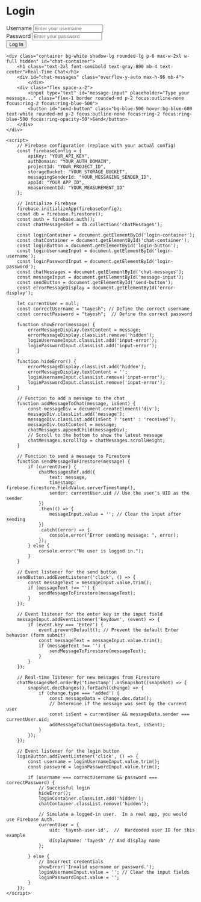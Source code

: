 <!DOCTYPE html>
<html lang="en">
<head>
    <meta charset="UTF-8">
    <meta name="viewport" content="width=device-width, initial-scale=1.0">
    <title>Real-Time Chat App</title>
    <script src="https://www.gstatic.com/firebasejs/9.15.0/firebase-app-compat.js"></script>
    <script src="https://www.gstatic.com/firebasejs/9.15.0/firebase-firestore-compat.js"></script>
    <script src="https://www.gstatic.com/firebasejs/9.15.0/firebase-auth-compat.js"></script>
    <script src="https://cdn.tailwindcss.com"></script>
    <link href="https://fonts.googleapis.com/css2?family=Inter:wght@400;600&display=swap" rel="stylesheet">
    <style>
        body {
            font-family: 'Inter', sans-serif;
        }
        .message {
            @apply rounded-lg py-3 px-4 mb-2;
        }
        .sent {
            @apply bg-blue-500 text-white ml-auto max-w-[70%];
        }
        .received {
            @apply bg-gray-200 text-gray-800 mr-auto max-w-[70%];
        }
        .error-message {
            @apply text-red-500 text-sm mt-2;
        }
        .login-container {
            @apply bg-white shadow-lg rounded-lg p-6 max-w-md w-full;
        }
        .input-error {
            @apply border-red-500 focus:ring-red-500;
        }
    </style>
</head>
<body class="bg-gray-100 flex justify-center items-center min-h-screen">
    <div id="login-container" class="login-container">
        <h1 class="text-2xl font-semibold text-gray-800 mb-4 text-center">Login</h1>
        <div id="error-display" class="error-message hidden"></div>
        <div class="mb-4">
            <label for="username" class="block text-gray-700 text-sm font-bold mb-2">Username</label>
            <input type="text" id="login-username" placeholder="Enter your username" class="shadow appearance-none border rounded w-full py-2 px-3 text-gray-700 leading-tight focus:outline-none focus:shadow-outline">
        </div>
        <div class="mb-6">
            <label for="password" class="block text-gray-700 text-sm font-bold mb-2">Password</label>
            <input type="password" id="login-password" placeholder="Enter your password" class="shadow appearance-none border rounded w-full py-2 px-3 text-gray-700 leading-tight focus:outline-none focus:shadow-outline">
        </div>
        <button id="login-button" class="bg-blue-500 hover:bg-blue-700 text-white font-bold py-2 px-4 rounded focus:outline-none focus:shadow-outline w-full">Log In</button>
    </div>

    <div class="container bg-white shadow-lg rounded-lg p-6 max-w-2xl w-full hidden" id="chat-container">
        <h1 class="text-2xl font-semibold text-gray-800 mb-4 text-center">Real-Time Chat</h1>
        <div id="chat-messages" class="overflow-y-auto max-h-96 mb-4">
            </div>
        <div class="flex space-x-2">
            <input type="text" id="message-input" placeholder="Type your message..." class="flex-1 border rounded-md p-2 focus:outline-none focus:ring-2 focus:ring-blue-500">
            <button id="send-button" class="bg-blue-500 hover:bg-blue-600 text-white rounded-md p-2 focus:outline-none focus:ring-2 focus:ring-blue-500 focus:ring-opacity-50">Send</button>
        </div>
    </div>

    <script>
        // Firebase configuration (replace with your actual config)
        const firebaseConfig = {
            apiKey: "YOUR_API_KEY",
            authDomain: "YOUR_AUTH_DOMAIN",
            projectId: "YOUR_PROJECT_ID",
            storageBucket: "YOUR_STORAGE_BUCKET",
            messagingSenderId: "YOUR_MESSAGING_SENDER_ID",
            appId: "YOUR_APP_ID",
            measurementId: "YOUR_MEASUREMENT_ID"
        };

        // Initialize Firebase
        firebase.initializeApp(firebaseConfig);
        const db = firebase.firestore();
        const auth = firebase.auth();
        const chatMessagesRef = db.collection('chatMessages');

        const loginContainer = document.getElementById('login-container');
        const chatContainer = document.getElementById('chat-container');
        const loginButton = document.getElementById('login-button');
        const loginUsernameInput = document.getElementById('login-username');
        const loginPasswordInput = document.getElementById('login-password');
        const chatMessages = document.getElementById('chat-messages');
        const messageInput = document.getElementById('message-input');
        const sendButton = document.getElementById('send-button');
        const errorMessageDisplay = document.getElementById('error-display');

        let currentUser = null;
        const correctUsername = "tayesh"; // Define the correct username
        const correctPassword = "tayesh";  // Define the correct password

        function showError(message) {
            errorMessageDisplay.textContent = message;
            errorMessageDisplay.classList.remove('hidden');
            loginUsernameInput.classList.add('input-error');
            loginPasswordInput.classList.add('input-error');
        }

        function hideError() {
            errorMessageDisplay.classList.add('hidden');
            errorMessageDisplay.textContent = '';
            loginUsernameInput.classList.remove('input-error');
            loginPasswordInput.classList.remove('input-error');
        }

        // Function to add a message to the chat
        function addMessageToChat(message, isSent) {
            const messageDiv = document.createElement('div');
            messageDiv.classList.add('message');
            messageDiv.classList.add(isSent ? 'sent' : 'received');
            messageDiv.textContent = message;
            chatMessages.appendChild(messageDiv);
            // Scroll to the bottom to show the latest message
            chatMessages.scrollTop = chatMessages.scrollHeight;
        }

        // Function to send a message to Firestore
        function sendMessageToFirestore(message) {
            if (currentUser) {
                chatMessagesRef.add({
                    text: message,
                    timestamp: firebase.firestore.FieldValue.serverTimestamp(),
                    sender: currentUser.uid // Use the user's UID as the sender
                })
                .then(() => {
                    messageInput.value = ''; // Clear the input after sending
                })
                .catch((error) => {
                    console.error("Error sending message: ", error);
                });
            } else {
                console.error("No user is logged in.");
            }
        }

        // Event listener for the send button
        sendButton.addEventListener('click', () => {
            const messageText = messageInput.value.trim();
            if (messageText !== '') {
                sendMessageToFirestore(messageText);
            }
        });

        // Event listener for the enter key in the input field
        messageInput.addEventListener('keydown', (event) => {
            if (event.key === 'Enter') {
                event.preventDefault(); // Prevent the default Enter behavior (form submit)
                const messageText = messageInput.value.trim();
                if (messageText !== '') {
                    sendMessageToFirestore(messageText);
                }
            }
        });

        // Real-time listener for new messages from Firestore
        chatMessagesRef.orderBy('timestamp').onSnapshot((snapshot) => {
            snapshot.docChanges().forEach((change) => {
                if (change.type === 'added') {
                    const messageData = change.doc.data();
                    // Determine if the message was sent by the current user
                    const isSent = currentUser && messageData.sender === currentUser.uid;
                    addMessageToChat(messageData.text, isSent);
                }
            });
        });

        // Event listener for the login button
        loginButton.addEventListener('click', () => {
            const username = loginUsernameInput.value.trim();
            const password = loginPasswordInput.value.trim();

            if (username === correctUsername && password === correctPassword) {
                // Successful login
                hideError();
                loginContainer.classList.add('hidden');
                chatContainer.classList.remove('hidden');
                
                // Simulate a logged-in user.  In a real app, you would use Firebase Auth.
                currentUser = {
                    uid: 'tayesh-user-id',  //  Hardcoded user ID for this example
                    displayName: 'Tayesh' // And display name
                };

            } else {
                // Incorrect credentials
                showError('Invalid username or password.');
                loginUsernameInput.value = ''; // Clear the input fields
                loginPasswordInput.value = '';
            }
        });
    </script>
</body>
</html>

